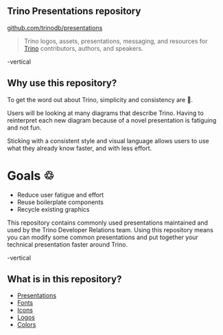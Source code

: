 ## Trino Presentations repository

[github.com/trinodb/presentations](https://github.com/trinodb/presentations)

> Trino logos, assets, presentations, messaging, and resources for [Trino](https://trino.io) contributors, authors, and speakers.

-vertical

## Why use this repository?

<!-- .element: class="fragment" data-fragment-index="0" -->
 
To get the word out about Trino, simplicity and consistency are &#x1f511;.

<!-- .element: class="fragment" data-fragment-index="0" -->

Users will be looking at many diagrams that describe Trino. Having to reinterpret 
each new diagram because of a novel presentation is fatiguing and not fun.

<!-- .element: class="fragment" data-fragment-index="0" -->

Sticking with a consistent style and visual language allows users to use what 
they already know faster, and with less effort.

<!-- .element: class="fragment" data-fragment-index="0" -->

# Goals &#x2672;
<!-- .element: class="fragment" data-fragment-index="1" -->

<!-- .element: class="fragment" data-fragment-index="1" -->

* Reduce user fatigue and effort
* Reuse boilerplate components
* Recycle existing graphics

<!-- .element: class="fragment" data-fragment-index="1" -->

This repository contains commonly used presentations maintained and
used by the Trino Developer Relations team. Using this repository
means you can modify some common presentations and put together your
technical presentation faster around Trino.

<!-- .element: class="fragment" data-fragment-index="2" -->

-vertical

## What is in this repository?

- [Presentations](https://github.com/trinodb/presentations) 
- [Fonts](https://github.com/trinodb/presentations/tree/main/assets/fonts)
- [Icons](https://github.com/trinodb/presentations/tree/main/assets/icons)
- [Logos](https://github.com/trinodb/presentations/tree/main/assets/logos)
- [Colors](https://github.com/trinodb/presentations/blob/main/assets/trino-colors.svg)

